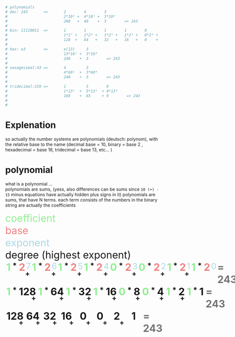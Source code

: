 
```python
# polynomials 
# dec: 243       =>       2        4        3
#                         2*10² +  4*10¹ +  3*10⁰     
#                         200   +  40    +  3        => 243
#
# bin: 11110011  =>       1        1        1        1        0        0        1        1    
#                         1*2⁷ +   1*2⁶ +   1*2⁵ +   1*2⁴ +   0*2³ +   0*2² +   1*2¹ +   1*2⁰
#                         128  +   64   +   32   +   16   +   0    +   0    +   2    +   1        => 243
# 
# hex: e3        =>       e(13)     3
#                         13*16¹ +  3*16⁰
#                         240    +  3        => 243
#
# sexagesimal:43 =>       4         3        
#                         4*60¹  +  3*60⁰
#                         240    +  3        => 243
# 
# tridecimal:159 =>       1         5        9
#                         1*13²  +  5*13¹  + 9*13⁰ 
#                         169    +  65     + 9        => 243
#                       
#            
```
# Explenation

so actually the number systems are polynomials (deutsch: polynom), with the relative base to the name (decimal base = 10, binary = base 2 , hexadecimal = base 16, tridecimal = base 13, etc... )

# polynomial
what is a polynomial ... <br>
polynomials are sums, (yess, also differences can be sums since `10 (+) - 15` minus equations have actually hidden plus signs in it)
polynomials are sums, that have N terms. each term consists of 
the numbers in the binary string are actually the coefficients

<div style="font-size:2rem">

<style>
    .mult{
        font-size:1.5rem;
    }
    b{
        padding:0 0.2rem;
    }
    .coefficient{ color: lightgreen}
    .base{ color: lightcoral}
    .exponent{ color: lightblue}
    .result{opacity:0.6}
    .flex{
        display:flex;
        width:100%;
    }
    .flex_100_o_80{
        flex: 12.5% 1 1; 
        position:relative; 
        display:flex;
        justify-content:center;
        align-content:center;
    }
    .plus{
        z-index:10;  
        position:absolute; 
        right: 0; 
        top:50%;
        transform:translate(0, -50%);
        font-size:1.4rem;
    }
</style>
<div class="coefficient">coefficient</div>
<div class="base">base</div>
<div class="exponent">exponent</div>
<div class="degree">degree (highest exponent)</div>

<div class="flex">
    <div class="flex_100_o_80">
        <b class="coefficient">1</b><b class="mult"> * </b><b class="base">2</b><sup class="exponent">7</sup> 
        <b class="plus">+</b>
    </div>
    <div class="flex_100_o_80">
        <b class="coefficient">1</b><b class="mult"> * </b><b class="base">2</b><sup class="exponent">6</sup>
        <b class="plus">+</b>
    </div>
    <div class="flex_100_o_80">
        <b class="coefficient">1</b><b class="mult"> * </b><b class="base">2</b><sup class="exponent">5</sup>
        <b class="plus">+</b>
    </div>
    <div class="flex_100_o_80">
        <b class="coefficient">1</b><b class="mult"> * </b><b class="base">2</b><sup class="exponent">4</sup>
        <b class="plus">+</b>
    </div>
    <div class="flex_100_o_80">
        <b class="coefficient">0</b><b class="mult"> * </b><b class="base">2</b><sup class="exponent">3</sup>
        <b class="plus">+</b>
    </div>
    <div class="flex_100_o_80">
        <b class="coefficient">0</b><b class="mult"> * </b><b class="base">2</b><sup class="exponent">2</sup>
        <b class="plus">+</b>
    </div>
    <div class="flex_100_o_80">
        <b class="coefficient">1</b><b class="mult"> * </b><b class="base">2</b><sup class="exponent">1</sup>
        <b class="plus">+</b>
    </div>
    <div class="flex_100_o_80">
        <b class="coefficient">1</b><b class="mult"> * </b><b class="base">2</b><sup class="exponent">0</sup>
    </div>
    <div class="flex_100_o_80">
        <b class="result"> = 243</b>
    </div>
</div>

<div class="flex">
    <div class="flex_100_o_80">
        <b class="coefficient">1</b><b class="mult"> * </b><b>128</b> 
        <b class="plus">+</b>
    </div>
    <div class="flex_100_o_80">
        <b class="coefficient">1</b><b class="mult"> * </b><b>64</b>
        <b class="plus">+</b>
    </div>
    <div class="flex_100_o_80">
        <b class="coefficient">1</b><b class="mult"> * </b><b>32</b>
        <b class="plus">+</b>
    </div>
    <div class="flex_100_o_80">
        <b class="coefficient">1</b><b class="mult"> * </b><b>16</b>
        <b class="plus">+</b>
    </div>
    <div class="flex_100_o_80">
        <b class="coefficient">0</b><b class="mult"> * </b><b>8</b>
        <b class="plus">+</b>
    </div>
    <div class="flex_100_o_80">
        <b class="coefficient">0</b><b class="mult"> * </b><b>4</b>
        <b class="plus">+</b>
    </div>
    <div class="flex_100_o_80">
        <b class="coefficient">1</b><b class="mult"> * </b><b>2</b>
        <b class="plus">+</b>
    </div>
    <div class="flex_100_o_80">
        <b class="coefficient">1</b><b class="mult"> * </b><b>1</b>
    </div>
    <div class="flex_100_o_80">
        <b class="result"> = 243</b>
    </div>
</div>

<div class="flex">
    <div class="flex_100_o_80">
        <b>128</b> 
        <b class="plus">+</b>
    </div>
    <div class="flex_100_o_80">
        <b>64</b>
        <b class="plus">+</b>
    </div>
    <div class="flex_100_o_80">
        <b>32</b>
        <b class="plus">+</b>
    </div>
    <div class="flex_100_o_80">
        <b>16</b>
        <b class="plus">+</b>
    </div>
    <div class="flex_100_o_80">
        <b>0</b>
        <b class="plus">+</b>
    </div>
    <div class="flex_100_o_80">
        <b>0</b>
        <b class="plus">+</b>
    </div>
    <div class="flex_100_o_80">
        <b>2</b>
        <b class="plus">+</b>
    </div>
    <div class="flex_100_o_80">
        <b>1</b>
    </div>
    <div class="flex_100_o_80">
        <b class="result"> = 243</b>
    </div>
</div>
</div>